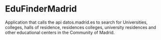 # EduFinderMadrid
Application that calls the api datos.madrid.es to search for Universities, colleges, halls of residence, residences  colleges, university residences and other educational centers in the Community of Madrid.
